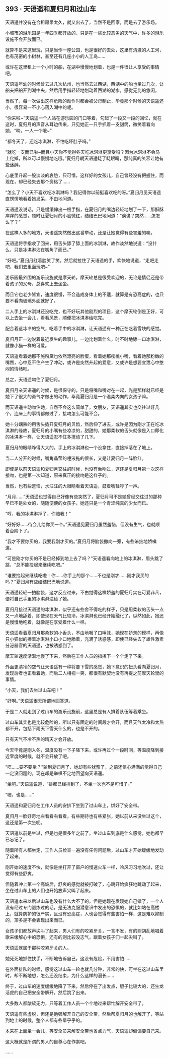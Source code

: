 ## 393 · 天语遥和夏归月和过山车

天语遥并没有在合租房呆太久，就又出去了，当然不是回家，而是去了游乐场。

小城市的游乐园是一年四季都开放的，只是在一些比较恶劣的天气中，许多的游乐设施不会开放而已。

就算不是来这里玩，只是当作一座公园，也是很好的去处，这里有清澈的人工河，也有茂密的小树林，甚至还有几座小小的人工岛……

或许在这里租上一个小时的船，在湖中慢慢地划着，也是一件很让人享受的事情吧。

天语遥年幼的时候曾去过几次杭州，也当然去过西湖，西湖中的船也坐过几次，让船夫把船开到湖中央，然后用手指轻轻地划动着西湖的湖水，感觉无比的悠闲。

当然了，每一次做出这样危险的动作时都会被父母制止，毕竟那个时候的天语遥还小，很容易一不小心落入湖中的呢。

“你来啦~”天语遥一个人站在游乐园的门口等着，勾起了一段又一段的回忆，就在这时，夏归月的声音从耳边传来，只见她正一只手抓着一支甜筒，微笑着看向她，“呐，一人一个哦~”

“都冬天了，还吃冰淇淋，不怕吃坏肚子吗。”

“就吃一支而已啦~而且小天你不觉得冬天吃冰淇淋更享受吗？因为冰淇淋不会马上化掉，所以可以慢慢地吃哦。”夏归月朝天语遥眨了眨眼睛，那纯真的笑容让她有些迷醉。

心底里升起一股淡淡的哀愁，只可惜，这样好的女孩儿，自己曾经没有把握住，而现在，却已经失去那个资格了……

“怎么了？小天不喜欢吃冰淇淋吗？我记得你以前挺喜欢吃的呀。”夏归月见天语遥直愣愣地看着她发呆，不由地问道。

天语遥没说话，只是缓缓伸出一根手指，在夏归月的嘴边轻轻地划了一下，那酥酥痒痒的感觉，顿时让夏归月的小脸微红，结结巴巴地问道：“诶诶？突然……怎怎么了？”

在这样人多的地方，天语遥突然做出这番举动，还是让她觉得有些害羞的嘛。

天语遥将手指收了回来，用舌头舔了舔上面的冰淇淋，故作淡然地说道：“没什么，只是冰淇淋沾在嘴角了而已。”

“好吧。”夏归月红着脸笑了笑，然后就拉住了天语遥的手，欢快地说道，“走吧走吧，我们去里面玩吧~”

游乐园最外围的游乐设施就是摩天轮，摩天轮总是很受欢迎的，无论是情侣还是带着孩子的父母，总喜欢上去坐坐。

而且它也老少皆宜，速度很慢，不会造成身体上的不适，就算是有恐高症的，也只要不看向玻璃外面就好了。

二人手上的冰淇淋还没吃完，也不好玩其他剧烈的项目，这个摩天轮倒是正好，可以上去坐一会儿，看看风景，顺便把冰淇淋给吃完。

配合着这冰冷的空气，吃着手中的冰淇淋，让天语遥有一种正在吃着雪块的感觉。

夏归月正一边说着最近发生的趣事儿，一边比划着什么，时不时地舔一口冰淇淋，就像小猫一样的可爱。

天语遥看着她那不施粉黛也依然漂亮的脸蛋，看着她那樱桃小嘴，看着她那粉嫩的嘴唇，心中忍不住产生了冲动，或许是突然升起的爱意，又或许是想要宣泄心中憋闷的情绪吧。

总之，天语遥吻住了夏归月。

夏归月亲天语遥的时候，是很保守的，只是将嘴和嘴对在一起，光是那样就已经是她下了很大的勇气才做出的动作，毕竟夏归月是一个温柔内向的女孩子嘛。

而天语遥主动吻住她，自然不会这么简单了，女朋友，天语遥其实也交往过好几个，连床上的事情都做过了，接吻怎么可能不会。

她十分娴熟的用舌头撬开夏归月的贝齿，然后伸了进去，或许是因为刚才正在吃冰淇淋的缘故，夏归月的小嘴有些凉凉的，甜甜的，她那柔软的舌头就像是入口即化的冰淇淋一样，让天语遥忍不住多搅动了几下。

夏归月的眼睛睁得大大的，手上的冰淇淋也一个没拿住，直接掉落在了地上。

当二人分开的时候，嘴角晶莹的唾液拖的很长，又是让夏归月一阵脸红。

即使是以前天语遥和夏归月交往的时候，也没有舌吻过，这还是夏归月第一次这样接吻，也是第一次知道，原来真正的接吻是这样子的。

当然，也有些羞恼，水汪汪的大眼睛看着天语遥，鼓着嘴轻哼了一声。

“月月……”天语遥也觉得自己好像有些突然了，夏归月可不是她曾经交往过的那种早已不是处女的，随随便便的女孩子，她还只是一个青涩纯真的少女而已。

“哼，我的冰淇淋掉了，你赔我！”

“好好好……待会儿给你买一个。”天语遥见夏归月虽然羞恼，但没有生气，也就顺着台阶下了。

“我才不要你买的，我要我刚才买的。”夏归月将脑袋撇向一旁，有些笨拙地娇嗔道。

“可是刚才你买的不是已经掉到地上去了吗？”天语遥看向地上的冰淇淋，眉头跳了跳，“总不能捡起来继续吃吧。”

“谁要捡起来继续吃啦！你……你手上的那个……不也是刚才……刚才我买的吗？”夏归月有些结结巴巴地说道。

天语遥轻轻一拍脑袋，这才反应过来，不由觉得这样娇羞的夏归月实在可爱非凡，便将自己手里的冰淇淋递给了她。

夏归月接过天语遥的冰淇淋，似乎还有些舍不得吃的样子，只是用柔软的舌头一点又一点地舔着，即使现在天气比较冷，冰淇淋也已经开始融化了，纵然如此，她还是慢慢地吃着，就像是在享受着什么一样。

天语遥看着夏归月那柔软的小舌头，不由地咽了口唾沫，她现在娇羞的模样，再像只小猫似的捧着冰淇淋小口小口地舔着，充满了诱惑感，即使已经失去了雄性激素分泌器官的天语遥，也被诱惑到了。

摩天轮速度渐渐地慢了下来，然后在工作人员的指挥下一个个走了下来。

外面更清冷的空气让天语遥有一种将要下雪的感觉，她下意识的扭头看向夏归月，发现后者也正看着她，而后二人相视一笑，都很有默契地没有再提之前摩天轮里的事情。

“小天，我们去坐过山车吧！”

“好啊。”天语遥很无所谓地回答道。

于是二人就走到了过山车的游乐设施前，这里总是有人排着队伍等着乘坐。

过山车其实也是比较危险的，所以只有固定的时间段才会开，而且天气太冷和太热都不开，包括下雨天下雪天什么的，也是不开的。

只有天气不冷不热的晴天才会开放。

今天毕竟是刚入冬，温度没有一下子降下来，或许再过个一段时间，等温度降到接近零度的时候，就不会开放了吧。

“唔……要不要坐？”轮到夏归月了，她却有些犹豫了，之前还信心满满的觉得自己一定没问题的，现在却是举棋不定地回望向天语遥。

“坐吧。”天语遥说道，“排都已经排到了，不坐一次岂不是可惜了。”

“嗯，也是……”

天语遥和夏归月在工作人员的安排下坐到了过山车上，绑好了安全带。

夏归月一脸好奇地左看看右看看，有些期待也有些紧张，她以前从来没坐过这个，这还是第一次坐呢。

天语遥以前是坐过，但是也是很多年之前了，坐过山车到底是什么感觉，她也都早已忘记了。

随着所有人都坐定，工作人员检查一遍没有任何问题后，过山车才开始缓缓地发动了起来。

刚开始的速度不快，就像是坐打开了窗户的慢速火车一样，冷风习习地吹过，还让觉得有些舒爽。

但随着冲上第一个高坡后，舒爽的感觉就被打破了，心跳开始疯狂地跳动了起来，坐在过山车上的人们也开始放声尖叫了起来。

天语遥本来以后过山车也没有什么大不了的，但是她现在发现她自己错了，一个人没有经过专门锻炼过的话，是无法克服潜意识中发出的恐惧的，就比如站在高楼上，就算防护的很严实，且没有恐高症，人也会觉得有些害怕一样，这是难以抑制的，顶多是不会表现出来而已。

女孩子们都放声尖叫了起来，男人们有的咬紧牙关，一言不发，有的则胡乱地唱着歌来缓解心中的恐惧，还有的则比较没志气，跟着女孩子们一起尖叫了。

天语遥就属于那种咬紧牙关的人。

她死死地抓住扶手，不断地告诉自己，这没有危险，不用害怕……

在外面排队的时候，感觉这过山车一轮也就几分钟，非常的快，可坐在这过山车里时，却不断地想，怎么还没结束，为什么这样的漫长……

终于，过山车的速度缓缓地降了下来，然后停在了出发点，胆子比较大的，还生龙活虎的自己把安全带解开，然后跳了出来。

大多数人都酸软无力，只等着工作人员一个个地过来帮忙解开安全带了。

天语遥有些虚脱，但还是勉强解开自己的安全带，然后帮夏归月的也解开了，等站到地上的时候，整个人都有些晕乎乎的。

本来在上面坐一会儿，等安全员来解安全带也省点力气，天语遥却偏偏要自己来。

这大概就是所谓的男人的自尊心在作祟吧。

……
